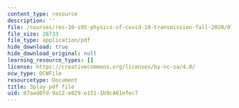 ```yaml
---
content_type: resource
description: ''
file: /courses/res-10-s95-physics-of-covid-19-transmission-fall-2020/07aad0fd9a12e829e1511b9c461efec7_hAUFAN8Ceac.pdf
file_size: 26733
file_type: application/pdf
hide_download: true
hide_download_original: null
learning_resource_types: []
license: https://creativecommons.org/licenses/by-nc-sa/4.0/
ocw_type: OCWFile
resourcetype: Document
title: 3play pdf file
uid: 07aad0fd-9a12-e829-e151-1b9c461efec7
---
```


